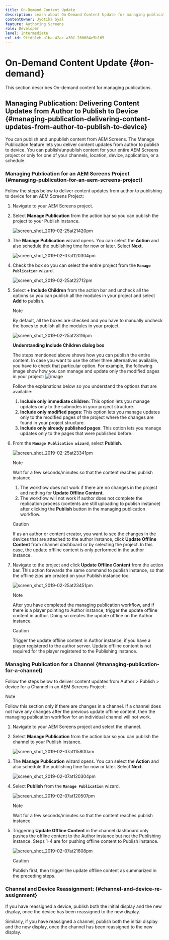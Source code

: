 ```yaml
---
title: On-Demand Content Update
description: Learn about On-Demand Content Update for managing publications.
contentOwner: Jyotika Syal
feature: Authoring Screens
role: Developer
level: Intermediate
exl-id: 9ffdb1eb-a1ba-42ac-a30f-260004e5b165
---
```

# On-Demand Content Update {#on-demand}

This section describes On-demand content for managing publications. 

## Managing Publication: Delivering Content Updates from Author to Publish to Device {#managing-publication-delivering-content-updates-from-author-to-publish-to-device}

You can publish and unpublish content from AEM Screens. The Manage Publication feature lets you deliver content updates from author to publish to device. You can publish/unpublish content for your entire AEM Screens project or only for one of your channels, location, device, application, or a schedule.

### Managing Publication for an AEM Screens Project {#managing-publication-for-an-aem-screens-project}

Follow the steps below to deliver content updates from author to publishing to device for an AEM Screens Project:

1. Navigate to your AEM Screens project.
1. Select **Manage Publication** from the action bar so you can publish the project to your Publish instance.

   ![screen_shot_2019-02-25at21420pm](assets/screen_shot_2019-02-25at21420pm.png)

1. The **Manage Publication** wizard opens. You can select the **Action** and also schedule the publishing time for now or later. Select **Next**.

   ![screen_shot_2019-02-07at120304pm](assets/screen_shot_2019-02-07at120304pm.png)

1. Check the box so you can select the entire project from the **`Manage Publication`** wizard.

   ![screen_shot_2019-02-25at22712pm](assets/screen_shot_2019-02-25at22712pm.png)

1. Select **+ Include Children** from the action bar and uncheck all the options so you can publish all the modules in your project and select **Add** to publish.

   >[!NOTE]
   >
   >By default, all the boxes are checked and you have to manually uncheck the boxes to publish all the modules in your project.

   ![screen_shot_2019-02-25at23116pm](assets/screen_shot_2019-02-25at23116pm.png)

   **Understanding Include Children dialog box**
 
     The steps mentioned above shows how you can publish the entire content. In case you want to use the other three alternatives available, you have to check that particular option.
     For example, the following image show how you can manage and update only the modified pages in your project:
     ![image](assets/author-publish-manage.png)

     Follow the explanations below so you understand the options that are available:

    1. **Include only immediate children**:
       This option lets you manage updates only to the subnodes in your project structure.
    1. **Include only modified pages**:
       This option lets you manage updates only to the modified pages of the project where the changes are found in your project structure.
    1. **Include only already published pages**:
       This option lets you manage updates only to the pages that were published before.


1. From the **`Manage Publication wizard`**, select **Publish**.

   ![screen_shot_2019-02-25at23341pm](assets/screen_shot_2019-02-25at23341pm.png)

   >[!NOTE]
   >
   >Wait for a few seconds/minutes so that the content reaches publish instance.
   >
   >
   >    1. The workflow does not work if there are no changes in the project and nothing for **Update Offline Content**.
   >    1. The workflow will not work if author does not complete the replication process (contents are still uploading to publish instance) after clicking the **Publish** button in the managing publication workflow.

   >[!CAUTION]
   >If as an author or content creator, you want to see the changes in the devices that are attached to the author instance, click **Update Offline Content** from channel dashboard or by selecting the project. In this case, the update offline content is only performed in the author instance.

1. Navigate to the project and click **Update Offline Content** from the action bar. This action forwards the same command to publish instance, so that the offline zips are created on your Publish instance too.

   ![screen_shot_2019-02-25at23451pm](assets/screen_shot_2019-02-25at23451pm.png)


   >[!NOTE]
   >
   >After you have completed the managing publication workflow, and if there is a player pointing to Author instance, trigger the update offline content in author. Doing so creates the update offline on the Author instance.

   >[!CAUTION]
   >
   >Trigger the update offline content in Author instance, if you have a player registered to the author server. Update offline content is not required for the player registered to the Publishing instance.

### Managing Publication for a Channel {#managing-publication-for-a-channel}

Follow the steps below to deliver content updates from Author > Publish > device for a Channel in an AEM Screens Project:

>[!NOTE]
>
>Follow this section only if there are changes in a channel. If a channel does not have any changes after the previous update offline content, then the managing publication workflow for an individual channel will not work.

1. Navigate to your AEM Screens project and select the channel.
1. Select **Manage Publication** from the action bar so you can publish the channel to your Publish instance.

   ![screen_shot_2019-02-07at115800am](assets/screen_shot_2019-02-07at115800am.png)

1. The **Manage Publication** wizard opens. You can select the **Action** and also schedule the publishing time for now or later. Select **Next**.

   ![screen_shot_2019-02-07at120304pm](assets/screen_shot_2019-02-07at120304pm.png)

1. Select **Publish** from the **`Manage Publication`** wizard.

   ![screen_shot_2019-02-07at120507pm](assets/screen_shot_2019-02-07at120507pm.png)

   >[!NOTE]
   >
   >Wait for a few seconds/minutes so that the content reaches publish instance.

1. Triggering **Update Offline Content** in the channel dashboard only pushes the offline content to the Author instance but not the Publishing instance. Steps 1-4 are for pushing offline content to Publish instance.

   ![screen_shot_2019-02-07at21608pm](assets/screen_shot_2019-02-07at21608pm.png)

   >[!CAUTION]
   >
   >Publish first, then trigger the update offline content as summarized in the preceding steps.

### Channel and Device Reassignment: {#channel-and-device-re-assignment}

If you have reassigned a device, publish both the initial display and the new display, once the device has been reassigned to the new display.

Similarly, if you have reassigned a channel, publish both the initial display and the new display, once the channel has been reassigned to the new display.
